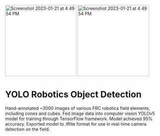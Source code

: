<img width="230" alt="Screenshot 2023-01-21 at 4 49 54 PM" src="https://github.com/user-attachments/assets/79b6d358-ce9a-4a6e-82e6-e9af954a0513">
<img width="230" alt="Screenshot 2023-01-21 at 4 49 54 PM" src="https://github.com/user-attachments/assets/434ee81f-086b-4668-9a1a-b6774d7db9a6">

# YOLO Robotics Object Detection
Hand-annotated ~3000 images of various FRC robotics field elements, including cones and cubes. Fed image data into computer vision YOLOv5 model for training through TensorFlow framework. Model achieved 95% accuracy. Exported model to .tflite format for use in real-time camera detection on the field.  

